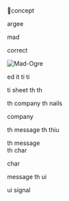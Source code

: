 🐍concept 

argee

mad 

correct

![Mad-Ogre](https://github.com/user-attachments/assets/83700ba1-e45a-46db-b92e-0de8c12fb271)

ed it 
ti    ti 

ti
  sheet 
th     th 

th
  company 
th       nails 

company 

th
  message 
th       thiu

th 
  message  
th       char

char 

message 
       th 
         ui 

ui
  signal 
